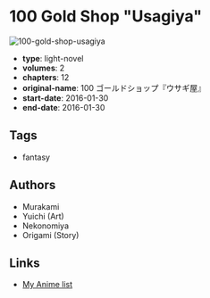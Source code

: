 # 100 Gold Shop "Usagiya"

![100-gold-shop-usagiya](https://cdn.myanimelist.net/images/manga/2/171891.jpg)

-   **type**: light-novel
-   **volumes**: 2
-   **chapters**: 12
-   **original-name**: 100 ゴールドショップ『ウサギ屋』
-   **start-date**: 2016-01-30
-   **end-date**: 2016-01-30

## Tags

-   fantasy

## Authors

-   Murakami
-   Yuichi (Art)
-   Nekonomiya
-   Origami (Story)

## Links

-   [My Anime list](https://myanimelist.net/manga/95888/100_Gold_Shop_Usagiya)
